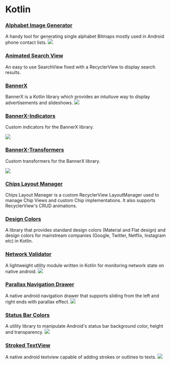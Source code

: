 
# Kotlin

### [Alphabet Image Generator](https://github.com/IODevBlue/AlphabetBitmapGenerator)
A handy tool for generating single alphabet Bitmaps mostly used in Android phone contact lists. 
<img src="https://github.com/IODevBlue/AlphabetBitmapGenerator/blob/main/sample/src/main/ic_launcher-playstore.png" />

### [Animated Search View](https://github.com/IODevBlue/AnimatedSearchView)
An easy to use SearchView fixed with a RecyclerView to display search results.

### [BannerX](https://github.com/IODevBlue/BannerX)
BannerX is a Kotlin library which provides an intuituve way to display advertisements and slideshows.
<img src="https://github.com/IODevBlue/BannerX/blob/main/sample/src/main/ic_launcher-playstore.png" />

### [BannerX-Indicators](https://github.com/IODevBlue/BannerX-Indicators)
Custom indicators for the BannerX library.

<img src="https://github.com/IODevBlue/BannerX/blob/main/sample/src/main/ic_launcher-playstore.png" />

### [BannerX-Transformers](https://github.com/IODevBlue/BannerX-Transformers)
Custom transformers for the BannerX library.

<img src="https://github.com/IODevBlue/BannerX/blob/main/sample/src/main/ic_launcher-playstore.png" />

### [Chips Layout Manager](https://github.com/IODevBlue/ChipsLayoutManager)
Chips Layout Manager is a custom RecyclerView LayoutManager used to manage Chip Views and custom Chip implementations. It also supports RecyclerView's CRUD animations.

### [Design Colors](https://github.com/IODevBlue/DesignColors)
A library that provides standard design colors (Material and Flat design) and design colors for mainstream companies (Google, Twitter, Netflix, Instagram etc) in Kotlin. 

### [Network Validator](https://github.com/IODevBlue/NetworkValidator)
A lightweight utility module written in Kotlin for monitoring network state on native android.
<img src="https://github.com/IODevBlue/NetworkValidator/blob/main/sample/src/main/res/ic_launcher-playstore.png" />

### [Parallax Navigation Drawer](https://github.com/IODevBlue/ParallaxNavigationDrawer/)
A native android navigation drawer that supports sliding from the left and right ends with parallax effect.
<img src="https://raw.githubusercontent.com/IODevBlue/ParallaxNavigationDrawer/main/sample/src/main/ic_launcher-playstore.png"/>

### [Status Bar Colors](https://github.com/IODevBlue/StatusBarColors)
A utility library to manipulate Android's status bar background color, height and transparency. 
<img src="https://github.com/IODevBlue/StatusBarColors/blob/main/app/src/main/ic_launcher-playstore.png" />

### [Stroked TextView](https://github.com/IODevBlue/StrokedTextView)
A native android textview capable of adding strokes or outlines to texts. 
<img src="https://github.com/IODevBlue/StrokedTextView/blob/main/sample/src/main/ic_launcher-playstore.png" />

